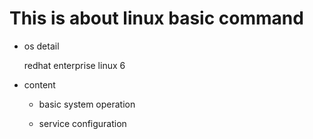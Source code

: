 # This is about **linux basic command**

  + os detail 
    
    redhat enterprise linux 6

  + content	

  	+ basic system operation

	+ service configuration

    
    
